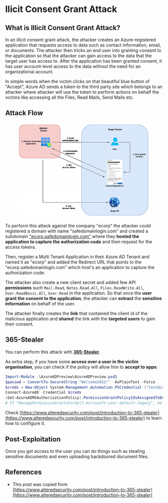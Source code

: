# llicit Consent Grant Attack

## **What is Illicit Consent Grant Attack?**

In an illicit consent grant attack, the attacker creates an Azure-registered application that requests access to data such as contact information, email, or documents. The attacker then tricks an end user into granting consent to the application so that the attacker can gain access to the data that the target user has access to. After the application has been granted consent, it has user account-level access to the data without the need for an organizational account.

In simple words when the victim clicks on that beautiful blue button of "Accept", Azure AD sends a token to the third party site which belongs to an attacker where attacker will use the token to perform actions on behalf the victims like accessing all the Files, Read Mails, Send Mails etc.

## **Attack Flow**

<figure><img src="../../.gitbook/assets/image (13).png" alt=""><figcaption></figcaption></figure>

To perform this attack against the company "ecorp" the attacker could registered a domain with name "safedomainlogin.com" and created a subdomain ["ecorp.safedomainlogin.com"](http://ecorp.safedomainlogin.com/) where they **hosted the application to capture the authorization code** and then request for the access tokens.

Then, register a Multi Tenant Application in their Azure AD Tenant and named it as "ecorp" and added the Redirect URL that points to the "ecorp.safedomainlogin.com" which host's an application to capture the authorization code.

The attacker also create a new client secret and added few API **permissions** such `Mail.Read`, `Notes.Read.All`, `Files.ReadWrite.All`, `User.ReadBasic.All`, `User.Read` in the application. So that once the **user grant the consent to the application**, the attacker can **extract** the **sensitive information** on behalf of the user.

The attacker finally creates the **link** that contained the client id of the malicious application and **shared** the link with the **targeted users** to gain their consent.

## 365-Stealer

You can perform this attack with [**365-Stealer**](https://github.com/AlteredSecurity/365-Stealer).

As extra step, if you have some **access over a user in the victim organisation**, you can check if the policy will allow him to **accept to apps**:

```powershell
Import-Module .\AzureADPreview\AzureADPreview.psd1
$passwd = ConvertTo-SecureString "Welcome2022!" -AsPlainText -Force
$creds = New-Object System.Management.Automation.PSCredential ("test@corp.onmicrosoft.com", $passwd)
Connect-AzureAD -Credential $creds
(Get-AzureADMSAuthorizationPolicy).PermissionGrantPolicyIdsAssignedToDefaultUserRole
# If "ManagePermissionGrantsForSelf.microsoft-user-default-legacy", he can
```

Check [https://www.alteredsecurity.com/post/introduction-to-365-stealer](https://www.alteredsecurity.com/post/introduction-to-365-stealer) to learn how to configure it.

## Post-Exploitation

Once you got access to the user you can do things such as stealing sensitive documents and even uploading backdoored document files.

## References

* This post was copied from [https://www.alteredsecurity.com/post/introduction-to-365-stealer](https://www.alteredsecurity.com/post/introduction-to-365-stealer)
